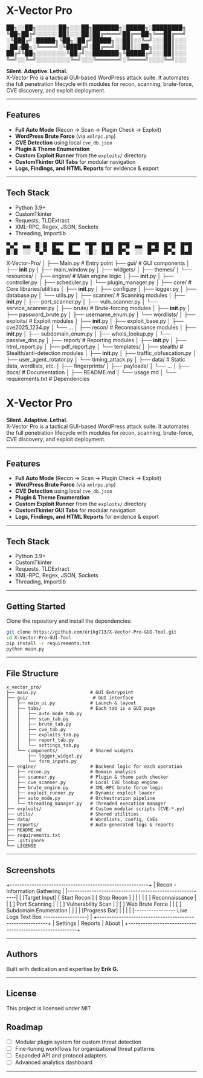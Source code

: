 # X-Vector Pro


██╗░░██╗░░░░░░██╗░░░██╗███████╗░█████╗░████████╗
╚██╗██╔╝░░░░░░██║░░░██║██╔════╝██╔══██╗╚══██╔══╝
░╚███╔╝░█████╗╚██╗░██╔╝█████╗░░██║░░╚═╝░░░██║░░░
░██╔██╗░╚════╝░╚████╔╝░██╔══╝░░██║░░██╗░░░██║░░░
██╔╝╚██╗░░░░░░░░╚██╔╝░░███████╗╚█████╔╝░░░██║░░░
╚═╝░░╚═╝░░░░░░░░░╚═╝░░░╚══════╝░╚════╝░░░░╚═╝░░░

**Silent. Adaptive. Lethal.**  
X-Vector Pro is a tactical GUI-based WordPress attack suite. It automates the full penetration lifecycle with modules for recon, scanning, brute-force, CVE discovery, and exploit deployment.

---

## Features

- **Full Auto Mode** (Recon → Scan → Plugin Check → Exploit)
- **WordPress Brute Force** (via `xmlrpc.php`)
- **CVE Detection** using local `cve_db.json`
- **Plugin & Theme Enumeration**
- **Custom Exploit Runner** from the `exploits/` directory
- **CustomTkinter GUI Tabs** for modular navigation
- **Logs, Findings, and HTML Reports** for evidence & export

---

## Tech Stack

- Python 3.9+
- CustomTkinter
- Requests, TLDExtract
- XML-RPC, Regex, JSON, Sockets
- Threading, Importlib



▀▄▀ ▄▄ █░█ █▀▀ █▀▀ ▀█▀ █▀█ █▀█ ▄▄ █▀█ █▀█ █▀█
█░█ ░░ ▀▄▀ ██▄ █▄▄ ░█░ █▄█ █▀▄ ░░ █▀▀ █▀▄ █▄█

X-Vector-Pro/
│
├── Main.py                  # Entry point
├── gui/                     # GUI components
│   ├── __init__.py
│   ├── main_window.py
│   ├── widgets/
│   ├── themes/
│   └── resources/
│
├── engine/                  # Main engine logic
│   ├── __init__.py
│   ├── controller.py
│   ├── scheduler.py
│   └── plugin_manager.py
│
├── core/                    # Core libraries/utilities
│   ├── __init__.py
│   ├── config.py
│   ├── logger.py
│   ├── database.py
│   └── utils.py
│
├── scanner/                 # Scanning modules
│   ├── __init__.py
│   ├── port_scanner.py
│   ├── vuln_scanner.py
│   └── service_scanner.py
│
├── brute/                   # Brute-forcing modules
│   ├── __init__.py
│   ├── password_brute.py
│   ├── username_enum.py
│   └── wordlists/
│
├── exploits/                # Exploit modules
│   ├── __init__.py
│   ├── exploit_base.py
│   ├── cve2025_1234.py
│   └── ...
│
├── recon/                   # Reconnaissance modules
│   ├── __init__.py
│   ├── subdomain_enum.py
│   ├── whois_lookup.py
│   └── passive_dns.py
│
├── report/                  # Reporting modules
│   ├── __init__.py
│   ├── html_report.py
│   ├── pdf_report.py
│   └── templates/
│
├── stealth/                 # Stealth/anti-detection modules
│   ├── __init__.py
│   ├── traffic_obfuscation.py
│   ├── user_agent_rotator.py
│   └── timing_attack.py
│
├── data/                    # Static data, wordlists, etc.
│   ├── fingerprints/
│   ├── payloads/
│   └── ...
│
├── docs/                    # Documentation
│   ├── README.md
│   └── usage.md
│
└── requirements.txt         # Dependencies

# X-Vector Pro

**Silent. Adaptive. Lethal.**  
X-Vector Pro is a tactical GUI-based WordPress attack suite. It automates the full penetration lifecycle with modules for recon, scanning, brute-force, CVE discovery, and exploit deployment.

---

## Features

- **Full Auto Mode** (Recon → Scan → Plugin Check → Exploit)
- **WordPress Brute Force** (via `xmlrpc.php`)
- **CVE Detection** using local `cve_db.json`
- **Plugin & Theme Enumeration**
- **Custom Exploit Runner** from the `exploits/` directory
- **CustomTkinter GUI Tabs** for modular navigation
- **Logs, Findings, and HTML Reports** for evidence & export

---

## Tech Stack

- Python 3.9+
- CustomTkinter
- Requests, TLDExtract
- XML-RPC, Regex, JSON, Sockets
- Threading, Importlib

---

## Getting Started

Clone the repository and install the dependencies:

```bash
git clone https://github.com/erikg713/X-Vector-Pro-GUI-Tool.git
cd X-Vector-Pro-GUI-Tool
pip install -r requirements.txt
python main.py
```

---

## File Structure

```
x_vector_pro/
├── main.py                    # GUI Entrypoint
├── gui/                        # GUI interface
│   ├── main_ui.py             # Launch & layout
│   ├── tabs/                  # Each tab is a GUI page
│   │   ├── auto_mode_tab.py
│   │   ├── scan_tab.py
│   │   ├── brute_tab.py
│   │   ├── cve_tab.py
│   │   ├── exploits_tab.py
│   │   ├── report_tab.py
│   │   └── settings_tab.py
│   └── components/            # Shared widgets
│       ├── logger_widget.py
│       └── form_inputs.py
├── engine/                    # Backend logic for each operation
│   ├── recon.py               # Domain analysis
│   ├── scanner.py             # Plugin & theme path checker
│   ├── cve_scanner.py         # Local CVE lookup engine
│   ├── brute_engine.py        # XML-RPC brute force logic
│   ├── exploit_runner.py      # Dynamic exploit loader
│   ├── auto_mode.py           # Orchestration pipeline
│   └── threading_manager.py   # Threaded execution manager
├── exploits/                  # Custom modular scripts (CVE-*.py)
├── utils/                     # Shared utilities
├── data/                      # Wordlists, config, CVEs
├── reports/                   # Auto-generated logs & reports
├── README.md
├── requirements.txt
├── .gitignore
└── LICENSE
```

---

## Screenshots

+---------------------------------------------------------+
| Recon - Information Gathering                           |
|---------------------------------------------------------|
| [Target Input]         [ Start Recon ] [ Stop Recon ]   |
|                                                           |
| [ ] Reconnaissance                                        |
| [ ] Port Scanning                                         |
| [ ] Vulnerability Scan                                    |
| [ ] Web Brute Force                                       |
| [ ] Subdomain Enumeration                                 |
|                                                           |
| [Progress Bar]                                            |
|                                                           |
| [----------------- Live Logs Text Box ------------------] |
+---------------------------------------------------------+
| Settings | Reports | About                                |
+---------------------------------------------------------+

---

## Authors

Built with dedication and expertise by **Erik G.**

---

## License

This project is licensed under MIT

## Roadmap

- [ ] Modular plugin system for custom threat detection
- [ ] Fine-tuning workflows for organizational threat patterns
- [ ] Expanded API and protocol adapters
- [ ] Advanced analytics dashboard
---
